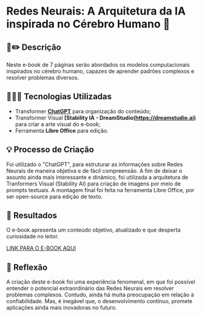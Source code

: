# Redes Neurais: A Arquitetura da IA inspirada no Cérebro Humano 🧠

## 📝✏️ Descrição
Neste e-book de 7 páginas serão abordados os modelos computacionais inspirados no cérebro humano, capazes de aprender padrões complexos e resolver problemas diversos.

## 👩🏽‍💻 Tecnologias Utilizadas
- Transformer **[ChatGPT](https://chat.openai.com)** para organização do conteúdo;
- Transformer Visual **[Stability IA - DreamStudio(https://dreamstudio.ai)** para criar a arte visual do e-book;
- Ferramenta **Libre Office** para edição.

## 💡 Processo de Criação
Foi utilizado o "ChatGPT", para estruturar as informações sobre Redes Neurais de maneira objetiva e de fácil compreensão. A fim de deixar o assunto ainda mais interessante e dinâmico, foi utilizada a arquitetura de Tranformers Visual (Stability AI) para criação de imagens por meio de prompts textuais. A montagem final foi feita na ferramenta Libre Office, por ser open-source para edição de texto.

## 🎯 Resultados
O e-book apresenta um conteúdo objetivo, atualizado e que desperta curiosidade no leitor. 

[LINK PARA O E-BOOK AQUI]()

## 💭 Reflexão
A criação deste e-book foi uma experiência fenomenal, em que foi possível entender o potencial extraordinário das Redes Neurais em resolver problemas complexos. Contudo, ainda há muita preocupação em relação à confiabilidade. Mas, é inegável que, o desenvolvimento contínuo, promete aplicações ainda mais inovadoras no futuro.
